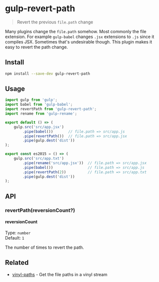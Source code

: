 # gulp-revert-path

> Revert the previous `file.path` change

Many plugins change the `file.path` somehow. Most commonly the file extension. For example `gulp-babel` changes `.jsx` extensions to `.js` since it compiles JSX. Sometimes that's undesirable though. This plugin makes it easy to revert the path change.

## Install

```sh
npm install --save-dev gulp-revert-path
```

## Usage

```js
import gulp from 'gulp';
import babel from 'gulp-babel';
import revertPath from 'gulp-revert-path';
import rename from 'gulp-rename';

export default () => (
	gulp.src('src/app.jsx')
		.pipe(babel())       // file.path => src/app.js
		.pipe(revertPath())  // file.path => src/app.jsx
		.pipe(gulp.dest('dist'))
);

export const es2015 = () => (
	gulp.src('src/app.txt')
		.pipe(rename('src/app.jsx'))  // file.path => src/app.jsx
		.pipe(babel())                // file.path => src/app.js
		.pipe(revertPath(2))          // file.path => src/app.txt
		.pipe(gulp.dest('dist'))
);
```

## API

### revertPath(reversionCount?)

#### reversionCount

Type: `number`\
Default: `1`

The number of times to revert the path.

## Related

- [vinyl-paths](https://github.com/sindresorhus/vinyl-paths) - Get the file paths in a vinyl stream
